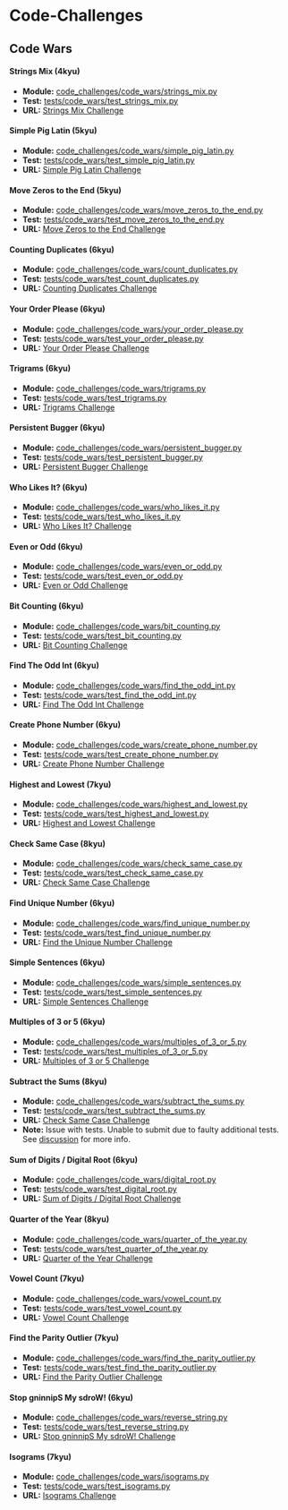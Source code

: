 # Code-Challenges

## Code Wars

#### **Strings Mix** (4kyu)
- **Module:** [code_challenges/code_wars/strings_mix.py](code_challenges/code_wars/strings_mix.py)
- **Test:** [tests/code_wars/test_strings_mix.py](tests/code_wars/test_strings_mix.py)
- **URL:** [Strings Mix Challenge](https://www.codewars.com/kata/5629db57620258aa9d000014)

#### **Simple Pig Latin** (5kyu)
- **Module:** [code_challenges/code_wars/simple_pig_latin.py](code_challenges/code_wars/simple_pig_latin.py)
- **Test:** [tests/code_wars/test_simple_pig_latin.py](tests/code_wars/test_simple_pig_latin.py)
- **URL:** [Simple Pig Latin Challenge](https://www.codewars.com/kata/520b9d2ad5c005041100000f)

#### **Move Zeros to the End** (5kyu)
- **Module:** [code_challenges/code_wars/move_zeros_to_the_end.py](code_challenges/code_wars/move_zeros_to_the_end.py)
- **Test:** [tests/code_wars/test_move_zeros_to_the_end.py](tests/code_wars/test_move_zeros_to_the_end.py)
- **URL:** [Move Zeros to the End Challenge](https://www.codewars.com/kata/52597aa56021e91c93000cb0)

#### **Counting Duplicates** (6kyu)
- **Module:** [code_challenges/code_wars/count_duplicates.py](code_challenges/code_wars/count_duplicates.py)
- **Test:** [tests/code_wars/test_count_duplicates.py](tests/code_wars/test_count_duplicates.py)
- **URL:** [Counting Duplicates Challenge](https://www.codewars.com/kata/54bf1c2cd5b56cc47f0007a1)

#### **Your Order Please** (6kyu)
- **Module:** [code_challenges/code_wars/your_order_please.py](code_challenges/code_wars/your_order_please.py)
- **Test:** [tests/code_wars/test_your_order_please.py](tests/code_wars/test_your_order_please.py)
- **URL:** [Your Order Please Challenge](https://www.codewars.com/kata/55c45be3b2079eccff00010f)

#### **Trigrams** (6kyu)
- **Module:** [code_challenges/code_wars/trigrams.py](code_challenges/code_wars/trigrams.py)
- **Test:** [tests/code_wars/test_trigrams.py](tests/code_wars/test_trigrams.py)
- **URL:** [Trigrams Challenge](https://www.codewars.com/kata/55d8dc4c8e629e55dc000068)

#### **Persistent Bugger** (6kyu)
- **Module:** [code_challenges/code_wars/persistent_bugger.py](code_challenges/code_wars/persistent_bugger.py)
- **Test:** [tests/code_wars/test_persistent_bugger.py](tests/code_wars/test_persistent_bugger.py)
- **URL:** [Persistent Bugger Challenge](https://www.codewars.com/kata/55bf01e5a717a0d57e0000ec)

#### **Who Likes It?** (6kyu)
- **Module:** [code_challenges/code_wars/who_likes_it.py](code_challenges/code_wars/who_likes_it.py)
- **Test:** [tests/code_wars/test_who_likes_it.py](tests/code_wars/test_who_likes_it.py)
- **URL:** [Who Likes It? Challenge](https://www.codewars.com/kata/5266876b8f4bf2da9b000362)

#### **Even or Odd** (6kyu)
- **Module:** [code_challenges/code_wars/even_or_odd.py](code_challenges/code_wars/even_or_odd.py)
- **Test:** [tests/code_wars/test_even_or_odd.py](tests/code_wars/test_even_or_odd.py)
- **URL:** [Even or Odd Challenge](https://www.codewars.com/kata/53da3dbb4a5168369a0000fe)

#### **Bit Counting** (6kyu)
- **Module:** [code_challenges/code_wars/bit_counting.py](code_challenges/code_wars/bit_counting.py)
- **Test:** [tests/code_wars/test_bit_counting.py](tests/code_wars/test_bit_counting.py)
- **URL:** [Bit Counting Challenge](https://www.codewars.com/kata/526571aae218b8ee490006f4)

#### **Find The Odd Int** (6kyu)
- **Module:** [code_challenges/code_wars/find_the_odd_int.py](code_challenges/code_wars/find_the_odd_int.py)
- **Test:** [tests/code_wars/test_find_the_odd_int.py](tests/code_wars/test_find_the_odd_int.py)
- **URL:** [Find The Odd Int Challenge](https://www.codewars.com/kata/54da5a58ea159efa38000836)

#### **Create Phone Number** (6kyu)
- **Module:** [code_challenges/code_wars/create_phone_number.py](code_challenges/code_wars/create_phone_number.py)
- **Test:** [tests/code_wars/test_create_phone_number.py](tests/code_wars/test_create_phone_number.py)
- **URL:** [Create Phone Number Challenge](https://www.codewars.com/kata/525f50e3b73515a6db000b83)

#### **Highest and Lowest** (7kyu)
- **Module:** [code_challenges/code_wars/highest_and_lowest.py](code_challenges/code_wars/highest_and_lowest.py)
- **Test:** [tests/code_wars/test_highest_and_lowest.py](tests/code_wars/test_highest_and_lowest.py)
- **URL:** [Highest and Lowest Challenge](https://www.codewars.com/kata/554b4ac871d6813a03000035)

#### **Check Same Case** (8kyu)
- **Module:** [code_challenges/code_wars/check_same_case.py](code_challenges/code_wars/check_same_case.py)
- **Test:** [tests/code_wars/test_check_same_case.py](tests/code_wars/test_check_same_case.py)
- **URL:** [Check Same Case Challenge](https://www.codewars.com/kata/5dd462a573ee6d0014ce715b)

#### **Find Unique Number** (6kyu)
- **Module:** [code_challenges/code_wars/find_unique_number.py](code_challenges/code_wars/find_unique_number.py)
- **Test:** [tests/code_wars/test_find_unique_number.py](tests/code_wars/test_find_unique_number.py)
- **URL:** [Find the Unique Number Challenge](https://www.codewars.com/kata/585d7d5adb20cf33cb000235)

#### **Simple Sentences** (6kyu)
- **Module:** [code_challenges/code_wars/simple_sentences.py](code_challenges/code_wars/simple_sentences.py)
- **Test:** [tests/code_wars/test_simple_sentences.py](tests/code_wars/test_simple_sentences.py)
- **URL:** [Simple Sentences Challenge](https://www.codewars.com/kata/5297bf69649be865e6000922)

#### **Multiples of 3 or 5** (6kyu)
- **Module:** [code_challenges/code_wars/multiples_of_3_or_5.py](code_challenges/code_wars/multiples_of_3_or_5.py)
- **Test:** [tests/code_wars/test_multiples_of_3_or_5.py](tests/code_wars/test_multiples_of_3_or_5.py)
- **URL:** [Multiples of 3 or 5 Challenge](https://www.codewars.com/kata/514b92a657cdc65150000006)

#### **Subtract the Sums** (8kyu) 
- **Module:** [code_challenges/code_wars/subtract_the_sums.py](code_challenges/code_wars/subtract_the_sums.py)
- **Test:** [tests/code_wars/test_subtract_the_sums.py](tests/code_wars/test_subtract_the_sums.py)
- **URL:** [Check Same Case Challenge](https://www.codewars.com/kata/56c5847f27be2c3db20009c3)
- **Note:** Issue with tests. Unable to submit due to faulty additional tests. See [discussion](https://www.codewars.com/kata/56c5847f27be2c3db20009c3/discuss#label-issue) for more info. 

#### **Sum of Digits / Digital Root** (6kyu) 
- **Module:** [code_challenges/code_wars/digital_root.py](code_challenges/code_wars/digital_root.py)
- **Test:** [tests/code_wars/test_digital_root.py](tests/code_wars/test_digital_root.py)
- **URL:** [Sum of Digits / Digital Root Challenge](https://www.codewars.com/kata/541c8630095125aba6000c00)

#### **Quarter of the Year** (8kyu)
- **Module:** [code_challenges/code_wars/quarter_of_the_year.py](code_challenges/code_wars/quarter_of_the_year.py)
- **Test:** [tests/code_wars/test_quarter_of_the_year.py](tests/code_wars/test_quarter_of_the_year.py)
- **URL:** [Quarter of the Year Challenge](https://www.codewars.com/kata/5ce9c1000bab0b001134f5af)

#### **Vowel Count** (7kyu)
- **Module:** [code_challenges/code_wars/vowel_count.py](code_challenges/code_wars/vowel_count.py)
- **Test:** [tests/code_wars/test_vowel_count.py](tests/code_wars/test_vowel_count.py)
- **URL:** [Vowel Count Challenge](https://www.codewars.com/kata/54ff3102c1bad923760001f3)

#### **Find the Parity Outlier** (7kyu)
- **Module:** [code_challenges/code_wars/find_the_parity_outlier.py](code_challenges/code_wars/find_the_parity_outlier.py)
- **Test:** [tests/code_wars/test_find_the_parity_outlier.py](tests/code_wars/test_find_the_parity_outlier.py)
- **URL:** [Find the Parity Outlier Challenge](https://https://www.codewars.com/kata/5526fc09a1bbd946250002dc)

#### **Stop gninnipS My sdroW!** (6kyu)
- **Module:** [code_challenges/code_wars/reverse_string.py](code_challenges/code_wars/reverse_string.py)
- **Test:** [tests/code_wars/test_reverse_string.py](tests/code_wars/test_reverse_string.py)
- **URL:** [Stop gninnipS My sdroW! Challenge](https://www.codewars.com/kata/5264d2b162488dc400000001/)

#### **Isograms** (7kyu)
- **Module:** [code_challenges/code_wars/isograms.py](code_challenges/code_wars/isograms.py)
- **Test:** [tests/code_wars/test_isograms.py](tests/code_wars/test_isograms.py)
- **URL:** [Isograms Challenge](https://www.codewars.com/kata/54ba84be607a92aa900000f1)